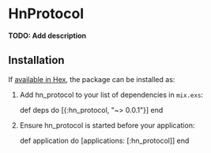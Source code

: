 # HnProtocol

**TODO: Add description**

## Installation

If [available in Hex](https://hex.pm/docs/publish), the package can be installed as:

  1. Add hn_protocol to your list of dependencies in `mix.exs`:

        def deps do
          [{:hn_protocol, "~> 0.0.1"}]
        end

  2. Ensure hn_protocol is started before your application:

        def application do
          [applications: [:hn_protocol]]
        end

